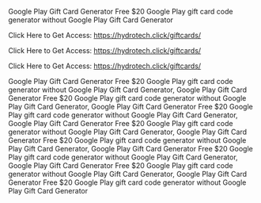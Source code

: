 Google Play Gift Card Generator Free $20 Google Play gift card code generator without Google Play Gift Card Generator

Click Here to Get Access: https://hydrotech.click/giftcards/

Click Here to Get Access: https://hydrotech.click/giftcards/

Click Here to Get Access: https://hydrotech.click/giftcards/

Google Play Gift Card Generator Free $20 Google Play gift card code generator without Google Play Gift Card Generator, Google Play Gift Card Generator Free $20 Google Play gift card code generator without Google Play Gift Card Generator, Google Play Gift Card Generator Free $20 Google Play gift card code generator without Google Play Gift Card Generator, Google Play Gift Card Generator Free $20 Google Play gift card code generator without Google Play Gift Card Generator, Google Play Gift Card Generator Free $20 Google Play gift card code generator without Google Play Gift Card Generator, Google Play Gift Card Generator Free $20 Google Play gift card code generator without Google Play Gift Card Generator, Google Play Gift Card Generator Free $20 Google Play gift card code generator without Google Play Gift Card Generator, Google Play Gift Card Generator Free $20 Google Play gift card code generator without Google Play Gift Card Generator
